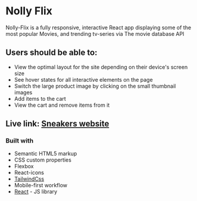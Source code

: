 # Nolly Flix

Nolly-Flix is a fully responsive, interactive React app displaying some of the most popular Movies, and trending tv-series via  The movie database  API

## Users should be able to:

- View the optimal layout for the site depending on their device's screen size
- See hover states for all interactive elements on the page
- Switch the large product image by clicking on the small thumbnail images
- Add items to the cart
- View the cart and remove items from it


## Live link: [Sneakers website](https://qreamville.github.io/SCAMP-C6-Assessment/)

### Built with

- Semantic HTML5 markup
- CSS custom properties
- Flexbox
- React-icons
- [TailwindCss](https://tailwindcss.com/)
- Mobile-first workflow
- [React](https://reactjs.org/) - JS library
